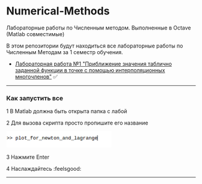 # Numerical-Methods
Лабораторные работы по Численным методом. Выполненные в Octave (Matlab совместимые)

В этом репозитории будут находиться все лабораторные работы по Численным Методам за 1 семестр обучения.

* [Лабораторная работа №1 "Приближение значения таблично заданной функции в точке с помощью интерполяционных многочленов"](https://github.com/mr8bit/Numerical-Methods/tree/master/Laboratory%20work%201) :white_check_mark:


***
### Как запустить все


 1 В Matlab должна быть открыта папка с лабой
 
 2 Для вызова скрипта просто пропишите его название

![](Laboratory_work_1/img/Screenshot_20170313_024434.png) 

 3 Нажмите Enter
 
 4 Наслаждайтесь :feelsgood: 
***
